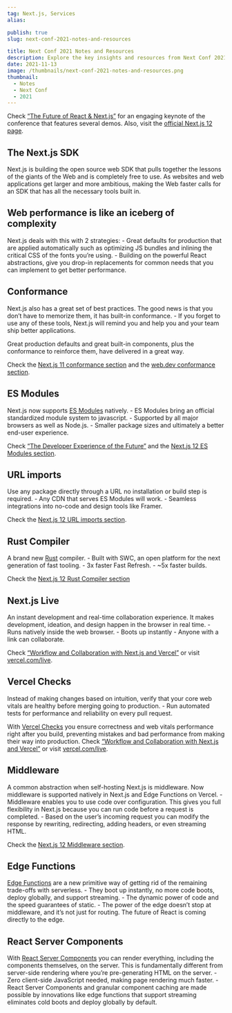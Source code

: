 ```yaml
---
tag: Next.js, Services
alias:

publish: true
slug: next-conf-2021-notes-and-resources

title: Next Conf 2021 Notes and Resources
description: Explore the key insights and resources from Next Conf 2021 and Next.js 12. Discover Next.js SDK, web performance strategies, ES Modules support, and more.
date: 2021-11-13
image: /thumbnails/next-conf-2021-notes-and-resources.png
thumbnail:
  - Notes
  - Next Conf
  - 2021
---
```


Check [“The Future of React & Next.js”](https://www.youtube.com/watch?v=dMBYI7pTR4Q&list=PLBnKlKpPeagnJYpc5geAHU40ld5hk8i82) for an engaging keynote of the conference that features several demos. Also, visit the [official Next.js 12 page](https://nextjs.org/blog/next-12).


## The Next.js SDK

Next.js is building the open source web SDK that pulls together the lessons of the giants of the Web and is completely free to use. As websites and web applications get larger and more ambitious, making the Web faster calls for an SDK that has all the necessary tools built in.

## Web performance is like an iceberg of complexity

Next.js deals with this with 2 strategies: - Great defaults for production that are applied automatically such as optimizing JS bundles and inlining the critical CSS of the fonts you’re using. - Building on the powerful React abstractions, give you drop-in replacements for common needs that you can implement to get better performance.

## Conformance

Next.js also has a great set of best practices. The good news is that you don’t have to memorize them, it has built-in conformance. - If you forget to use any of these tools, Next.js will remind you and help you and your team ship better applications.

Great production defaults and great built-in components, plus the conformance to reinforce them, have delivered in a great way.

Check the [Next.js 11 conformance section](https://nextjs.org/blog/next-11#conformance) and the [web.dev conformance section](https://web.dev/conformance/#conformance-in-next.js).

## ES Modules

Next.js now supports [ES Modules](https://nodejs.org/api/esm.html) natively. - ES Modules bring an official standardized module system to javascript. - Supported by all major browsers as well as Node.js. - Smaller package sizes and ultimately a better end-user experience.

Check [“The Developer Experience of the Future”](https://www.youtube.com/watch?v=_WNeAubn92U) and the [Next.js 12 ES Modules section](https://nextjs.org/blog/next-12#es-modules-support-and-url-imports).

## URL imports

Use any package directly through a URL no installation or build step is required. - Any CDN that serves ES Modules will work. - Seamless integrations into no-code and design tools like Framer.

Check the [Next.js 12 URL imports section](https://nextjs.org/blog/next-12#url-imports).

## Rust Compiler

A brand new [Rust](https://www.rust-lang.org/) compiler. - Built with SWC, an open platform for the next generation of fast tooling. - 3x faster Fast Refresh. - ~5x faster builds.

Check the [Next.js 12 Rust Compiler section](https://nextjs.org/blog/next-12#faster-builds-and-fast-refresh-with-rust-compiler)

## Next.js Live

An instant development and real-time collaboration experience. It makes development, ideation, and design happen in the browser in real time. - Runs natively inside the web browser. - Boots up instantly - Anyone with a link can collaborate.

Check [“Workflow and Collaboration with Next.js and Vercel”](https://www.youtube.com/watch?v=15k489yFDd8) or visit [vercel.com/live](https://vercel.com/live).

## Vercel Checks

Instead of making changes based on intuition, verify that your core web vitals are healthy before merging going to production. - Run automated tests for performance and reliability on every pull request.

With [Vercel Checks](https://vercel.com/features/previews#checks) you ensure correctness and web vitals performance right after you build, preventing mistakes and bad performance from making their way into production. Check [“Workflow and Collaboration with Next.js and Vercel”](https://www.youtube.com/watch?v=15k489yFDd8) or visit [vercel.com/live](https://vercel.com/features/previews#checks).

## Middleware

A common abstraction when self-hosting Next.js is middleware. Now middleware is supported natively in Next.js and Edge Functions on Vercel. - Middleware enables you to use code over configuration. This gives you full flexibility in Next.js because you can run code before a request is completed. - Based on the user’s incoming request you can modify the response by rewriting, redirecting, adding headers, or even streaming HTML.

Check the [Next.js 12 Middleware section](https://nextjs.org/blog/next-12#introducing-middleware).

## Edge Functions

[Edge Functions](https://vercel.com/features/edge-functions) are a new primitive way of getting rid of the remaining trade-offs with serverless. - They boot up instantly, no more code boots, deploy globally, and support streaming. - The dynamic power of code and the speed guarantees of static. - The power of the edge doesn’t stop at middleware, and it’s not just for routing. The future of React is coming directly to the edge.

## React Server Components

With [React Server Components](https://vercel.com/blog/everything-about-react-server-components) you can render everything, including the components themselves, on the server. This is fundamentally different from server-side rendering where you’re pre-generating HTML on the server. - Zero client-side JavaScript needed, making page rendering much faster. - React Server Components and granular component caching are made possible by innovations like edge functions that support streaming eliminates cold boots and deploy globally by default.
